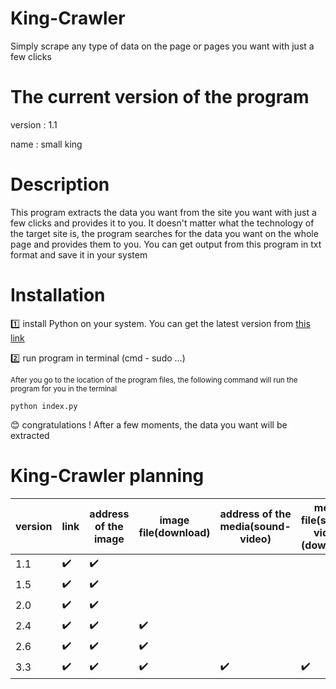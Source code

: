 # King-Crawler
Simply scrape any type of data on the page or pages you want with just a few clicks

# The current version of the program
version : 1.1

name : small king

# Description
This program extracts the data you want from the site you want with just a few clicks and provides it to you. It doesn't matter what the technology of the target site is, the program searches for the data you want on the whole page and provides them to you. You can get output from this program in txt format and save it in your system

# Installation
:one: install Python on your system. You can get the latest version from <a href="https://www.python.org/downloads/">this link</a>

:two: run program in terminal (cmd - sudo ...)

<sub> After you go to the location of the program files, the following command will run the program for you in the terminal </sub>

```
python index.py
```

:blush: congratulations ! After a few moments, the data you want will be extracted

# King-Crawler planning

| version     | link | address of the image | image file(download) | address of the media(sound-video) | media file(sound-video)(download) | text | tag content | Internal pages |
| ---     | --- | --- | --- | --- | --- | --- | --- | --- |
| 1.1     | :heavy_check_mark: | :heavy_check_mark: |  |  |  |  |  |  |
| 1.5     | :heavy_check_mark: | :heavy_check_mark: |  |  |  | :heavy_check_mark::heavy_check_mark: |  |  |
| 2.0     | :heavy_check_mark: | :heavy_check_mark: |  |  |  | :heavy_check_mark: | :heavy_check_mark: |  |
| 2.4     | :heavy_check_mark: | :heavy_check_mark: | :heavy_check_mark: |  |  | :heavy_check_mark: | :heavy_check_mark: |  |
| 2.6     | :heavy_check_mark: | :heavy_check_mark: | :heavy_check_mark: |  |  | :heavy_check_mark: | :heavy_check_mark: |  |
| 3.3     | :heavy_check_mark: | :heavy_check_mark: | :heavy_check_mark: | :heavy_check_mark: | :heavy_check_mark: | :heavy_check_mark: | :heavy_check_mark: | :heavy_check_mark: |
